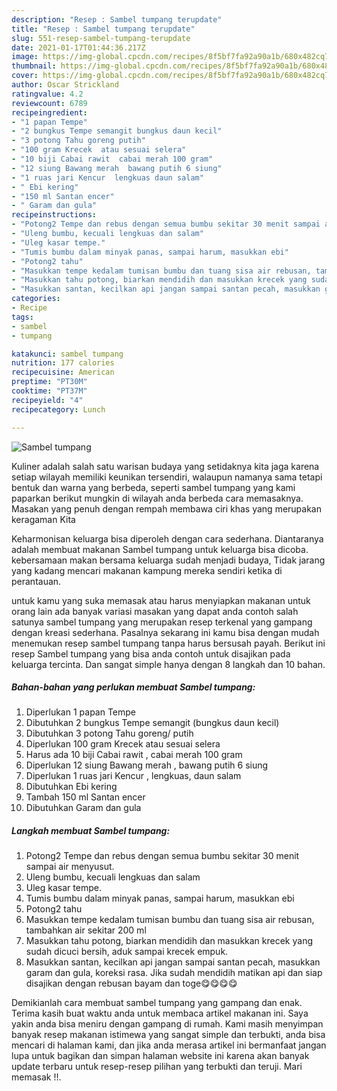 ```yaml
---
description: "Resep : Sambel tumpang terupdate"
title: "Resep : Sambel tumpang terupdate"
slug: 551-resep-sambel-tumpang-terupdate
date: 2021-01-17T01:44:36.217Z
image: https://img-global.cpcdn.com/recipes/8f5bf7fa92a90a1b/680x482cq70/sambel-tumpang-foto-resep-utama.jpg
thumbnail: https://img-global.cpcdn.com/recipes/8f5bf7fa92a90a1b/680x482cq70/sambel-tumpang-foto-resep-utama.jpg
cover: https://img-global.cpcdn.com/recipes/8f5bf7fa92a90a1b/680x482cq70/sambel-tumpang-foto-resep-utama.jpg
author: Oscar Strickland
ratingvalue: 4.2
reviewcount: 6789
recipeingredient:
- "1 papan Tempe"
- "2 bungkus Tempe semangit bungkus daun kecil"
- "3 potong Tahu goreng putih"
- "100 gram Krecek  atau sesuai selera"
- "10 biji Cabai rawit  cabai merah 100 gram"
- "12 siung Bawang merah  bawang putih 6 siung"
- "1 ruas jari Kencur  lengkuas daun salam"
- " Ebi kering"
- "150 ml Santan encer"
- " Garam dan gula"
recipeinstructions:
- "Potong2 Tempe dan rebus dengan semua bumbu sekitar 30 menit sampai air menyusut."
- "Uleng bumbu, kecuali lengkuas dan salam"
- "Uleg kasar tempe."
- "Tumis bumbu dalam minyak panas, sampai harum, masukkan ebi"
- "Potong2 tahu"
- "Masukkan tempe kedalam tumisan bumbu dan tuang sisa air rebusan, tambahkan air sekitar 200 ml"
- "Masukkan tahu potong, biarkan mendidih dan masukkan krecek yang sudah dicuci bersih, aduk sampai krecek empuk."
- "Masukkan santan, kecilkan api jangan sampai santan pecah, masukkan garam dan gula, koreksi rasa. Jika sudah mendidih matikan api dan siap disajikan dengan rebusan bayam dan toge😋😋😋😋"
categories:
- Recipe
tags:
- sambel
- tumpang

katakunci: sambel tumpang 
nutrition: 177 calories
recipecuisine: American
preptime: "PT30M"
cooktime: "PT37M"
recipeyield: "4"
recipecategory: Lunch

---
```



![Sambel tumpang](https://img-global.cpcdn.com/recipes/8f5bf7fa92a90a1b/680x482cq70/sambel-tumpang-foto-resep-utama.jpg)

Kuliner adalah salah satu warisan budaya yang setidaknya kita jaga karena setiap wilayah memiliki keunikan tersendiri, walaupun namanya sama tetapi bentuk dan warna yang berbeda, seperti sambel tumpang yang kami paparkan berikut mungkin di wilayah anda berbeda cara memasaknya. Masakan yang penuh dengan rempah membawa ciri khas yang merupakan keragaman Kita

Keharmonisan keluarga bisa diperoleh dengan cara sederhana. Diantaranya adalah membuat makanan Sambel tumpang untuk keluarga bisa dicoba. kebersamaan makan bersama keluarga sudah menjadi budaya, Tidak jarang yang kadang mencari makanan kampung mereka sendiri ketika di perantauan.



untuk kamu yang suka memasak atau harus menyiapkan makanan untuk orang lain ada banyak variasi masakan yang dapat anda contoh salah satunya sambel tumpang yang merupakan resep terkenal yang gampang dengan kreasi sederhana. Pasalnya sekarang ini kamu bisa dengan mudah menemukan resep sambel tumpang tanpa harus bersusah payah.
Berikut ini resep Sambel tumpang yang bisa anda contoh untuk disajikan pada keluarga tercinta. Dan sangat simple hanya dengan 8 langkah dan 10 bahan.


<!--inarticleads1-->

##### Bahan-bahan yang perlukan membuat Sambel tumpang:

1. Diperlukan 1 papan Tempe
1. Dibutuhkan 2 bungkus Tempe semangit (bungkus daun kecil)
1. Dibutuhkan 3 potong Tahu goreng/ putih
1. Diperlukan 100 gram Krecek  atau sesuai selera
1. Harus ada 10 biji Cabai rawit , cabai merah 100 gram
1. Diperlukan 12 siung Bawang merah , bawang putih 6 siung
1. Diperlukan 1 ruas jari Kencur , lengkuas, daun salam
1. Dibutuhkan  Ebi kering
1. Tambah 150 ml Santan encer
1. Dibutuhkan  Garam dan gula




<!--inarticleads2-->

##### Langkah membuat  Sambel tumpang:

1. Potong2 Tempe dan rebus dengan semua bumbu sekitar 30 menit sampai air menyusut.
1. Uleng bumbu, kecuali lengkuas dan salam
1. Uleg kasar tempe.
1. Tumis bumbu dalam minyak panas, sampai harum, masukkan ebi
1. Potong2 tahu
1. Masukkan tempe kedalam tumisan bumbu dan tuang sisa air rebusan, tambahkan air sekitar 200 ml
1. Masukkan tahu potong, biarkan mendidih dan masukkan krecek yang sudah dicuci bersih, aduk sampai krecek empuk.
1. Masukkan santan, kecilkan api jangan sampai santan pecah, masukkan garam dan gula, koreksi rasa. Jika sudah mendidih matikan api dan siap disajikan dengan rebusan bayam dan toge😋😋😋😋




Demikianlah cara membuat sambel tumpang yang gampang dan enak. Terima kasih buat waktu anda untuk membaca artikel makanan ini. Saya yakin anda bisa meniru dengan gampang di rumah. Kami masih menyimpan banyak resep makanan istimewa yang sangat simple dan terbukti, anda bisa mencari di halaman kami, dan jika anda merasa artikel ini bermanfaat jangan lupa untuk bagikan dan simpan halaman website ini karena akan banyak update terbaru untuk resep-resep pilihan yang terbukti dan teruji. Mari memasak !!. 
